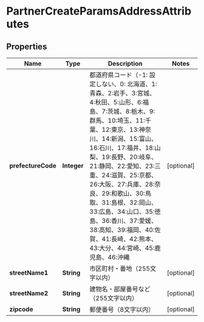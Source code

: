 

# PartnerCreateParamsAddressAttributes


## Properties

Name | Type | Description | Notes
------------ | ------------- | ------------- | -------------
**prefectureCode** | **Integer** | 都道府県コード（-1: 設定しない、0: 北海道、1:青森、2:岩手、3:宮城、4:秋田、5:山形、6:福島、7:茨城、8:栃木、9:群馬、10:埼玉、11:千葉、12:東京、13:神奈川、14:新潟、15:富山、16:石川、17:福井、18:山梨、19:長野、20:岐阜、21:静岡、22:愛知、23:三重、24:滋賀、25:京都、26:大阪、27:兵庫、28:奈良、29:和歌山、30:鳥取、31:島根、32:岡山、33:広島、34:山口、35:徳島、36:香川、37:愛媛、38:高知、39:福岡、40:佐賀、41:長崎、42:熊本、43:大分、44:宮崎、45:鹿児島、46:沖縄 |  [optional]
**streetName1** | **String** | 市区町村・番地（255文字以内） |  [optional]
**streetName2** | **String** | 建物名・部屋番号など（255文字以内） |  [optional]
**zipcode** | **String** | 郵便番号（8文字以内） |  [optional]



